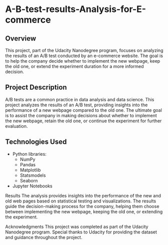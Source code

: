 # A-B-test-results-Analysis-for-E-commerce


## Overview

This project, part of the Udacity Nanodegree program, focuses on analyzing the results of an A/B test conducted by an e-commerce website. The goal is to help the company decide whether to implement the new webpage, keep the old one, or extend the experiment duration for a more informed decision.



## Project Description

A/B tests are a common practice in data analysis and data science. This project analyzes the results of an A/B test, providing insights into the performance of a new webpage compared to the old one. The ultimate goal is to assist the company in making decisions about whether to implement the new webpage, retain the old one, or continue the experiment for further evaluation.

## Technologies Used

- Python libraries:
  - NumPy
  - Pandas
  - Matplotlib
  - Statsmodels
  - Seaborn
- Jupyter Notebooks


Results
The analysis provides insights into the performance of the new and old web pages based on statistical testing and visualizations. The results guide the decision-making process for the company, helping them choose between implementing the new webpage, keeping the old one, or extending the experiment.

Acknowledgments
This project was completed as part of the Udacity Nanodegree program. Special thanks to Udacity for providing the dataset and guidance throughout the project.
